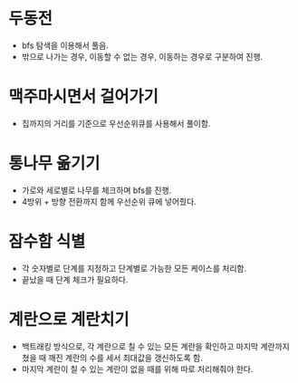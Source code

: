 # 두동전
- bfs 탐색을 이용해서 풀음.
- 밖으로 나가는 경우, 이동할 수 없는 경우, 이동하는 경우로 구분하여 진행.

# 맥주마시면서 걸어가기
- 집까지의 거리를 기준으로 우선순위큐를 사용해서 풀이함.

# 통나무 옮기기
- 가로와 세로별로 나무를 체크하며 bfs를 진행.
- 4방위 + 방향 전환까지 함께 우선순위 큐에 넣어줬다.

# 잠수함 식별
- 각 숫자별로 단계를 지정하고 단계별로 가능한 모든 케이스를 처리함.
- 끝났을 때 단계 체크가 필요하다.

# 계란으로 계란치기
- 백트래킹 방식으로, 각 계란으로 칠 수 있는 모든 계란을 확인하고 마지막 
계란까지 쳤을 때 깨진 계란의 수를 세서 최대값을 갱신하도록 함.
- 마지막 계란이 칠 수 있는 계란이 없을 때를 위해 따로 처리해줘야 한다.
